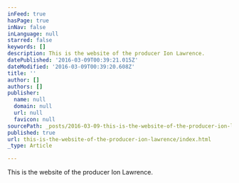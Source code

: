 ```yaml
---
inFeed: true
hasPage: true
inNav: false
inLanguage: null
starred: false
keywords: []
description: This is the website of the producer Ion Lawrence.
datePublished: '2016-03-09T00:39:21.015Z'
dateModified: '2016-03-09T00:39:20.608Z'
title: ''
author: []
authors: []
publisher:
  name: null
  domain: null
  url: null
  favicon: null
sourcePath: _posts/2016-03-09-this-is-the-website-of-the-producer-ion-lawrence.md
published: true
url: this-is-the-website-of-the-producer-ion-lawrence/index.html
_type: Article

---
```

This is the website of the producer Ion Lawrence.